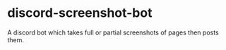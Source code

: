 # discord-screenshot-bot
A discord bot which takes full or partial screenshots of pages then posts them.
